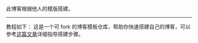 此博客根据他人的模版搭建。

---
教程如下：
这是一个可 fork 的博客模板仓库，帮助你快速搭建自己的博客，可以参考[这篇文章]( https://lemonchann.github.io/create_blog_with_github_pages/ )详细指导搭建步骤。

